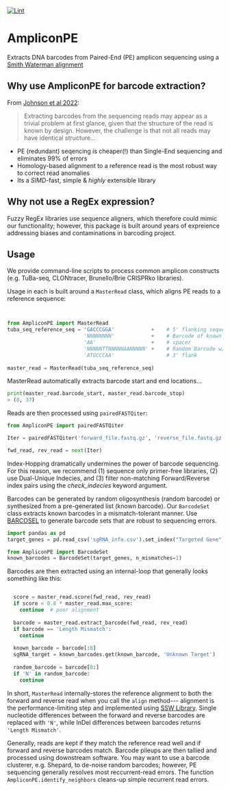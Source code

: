 [![Lint](https://github.com/cancerevo/tuba-seq/actions/workflows/black.yml/badge.svg)](https://github.com/cancerevo/tuba-seq/actions/workflows/black.yml)

# AmpliconPE
Extracts DNA barcodes from Paired-End (PE) amplicon sequencing using a [Smith Waterman alignment][3]

## Why use AmpliconPE for barcode extraction?

From [Johnson et al 2022][1]:
> Extracting barcodes from the sequencing reads may appear as a trivial problem at first glance, given that the structure of the read is known by design. 
> However, the challenge is that not all reads may have identical structure...

* PE (redundant) seqencing is cheaper(!) than Single-End sequencing and eliminates 99% of errors
* Homology-based alignment to a reference read is the most robust way to correct read anomalies 
* Its a _SIMD_-fast, simple & _highly_ extensible library

## Why not use a RegEx expression?

Fuzzy RegEx libraries use sequence aligners, which therefore could mimic our functionality; however,
this package is built around years of expreience addressing biases and contaminations in barcoding project.

## Usage

We provide command-line scripts to process common amplicon constructs (e.g. TuBa-seq, CLONtracer, Brunello/Brie CRISPRko libraries). 

Usage in each is built around a `MasterRead` class, which aligns PE reads to a reference sequence:

```python


from AmpliconPE import MasterRead
tuba_seq_reference_seq = 'GACCCGGA'            +    # 5' flanking sequence of double-barcode (8 nts is good)
                         'NNNNNNNN'            +    # Barcode of known possibilities
                         'AA'                  +    # spacer
                         'NNNNNTTNNNNNAANNNNN' +    # Random Barcode w/ spacers - specified by 'N'
                         'ATGCCCAA'                 # 3' flank
                       
master_read = MasterRead(tuba_seq_reference_seq)
```
MasterRead automatically extracts barcode start and end locations...
```python
print(master_read.barcode_start, master_read.barcode_stop)
> (8, 37)
```

Reads are then processed using `pairedFASTQiter`:

```python
from AmpliconPE import pairedFASTQiter

Iter = pairedFASTQiter('forward_file.fastq.gz', 'reverse_file.fastq.gz', check_indecies=True)

fwd_read, rev_read = next(Iter)
```

Index-Hopping dramatically undermines the power of barcode sequencing. For this reason, we recommend 
(1) sequence only primer-free libraries, (2) use Dual-Unique Indecies, and (3) filter non-matching 
Forward/Reverse index pairs using the _check_indecies_ keyword argument. 

Barcodes can be generated by random oligosynthesis (random barcode) or synthesized from a pre-generated list (known barcode). Our `BarcodeSet` class 
extracts known barcodes in a mismatch-tolerant manner. Use [BARCOSEL][2] to generate barcode sets that are robust to sequencing errors. 

```python
import pandas as pd
target_genes = pd.read_csv('sgRNA_info.csv').set_index("Targeted Gene")['barcode']

from AmpliconPE import BarcodeSet
known_barcodes = BarcodeSet(target_genes, n_mismatches=1)
```

Barcodes are then extracted using an internal-loop that generally looks something like this: 

```python

  score = master_read.score(fwd_read, rev_read)
  if score < 0.8 * master_read.max_score:
    continue  # poor alignment
  
  barcode = master_read.extract_barcode(fwd_read, rev_read)
  if barcode == 'Length Mismatch':
    continue
  
  known_barcode = barcode[:8]
  sgRNA_target = known_barcodes.get(known_barcode, 'Unknown Target')
  
  random_barcode = barcode[8:]
  if 'N' in random_barcode:
    continue
```

In short, `MasterRead` internally-stores the reference alignment to both the forward and reverse read when you call the `align` method--- alignment 
is the performance-limiting step and implemented using [SSW Library][3]. Single nucleotide differences between the forward and reverse barcodes 
are replaced with `'N'`, while InDel differences between barcodes returns `'Length Mismatch'`. 

Generally, reads are kept if they match the reference read well and if forward and reverse barcodes match. Barcode pileups are then tallied and 
processed using downstream software. You may want to use a barcode clusterer, e.g. Shepard, to de-noise random barcodes; however, PE sequencing 
generally resolves most reccurrent-read errors. The function `AmpliconPE.identify_neighbors` cleans-up simple recurrent read errors. 

[1]: https://ecoevorxiv.org/t58xw/ "Johnson, M. S., Venkataram, S., & Kryazhimskiy, S. (2022, September 28). Best practices in designing, sequencing and identifying random DNA barcodes."

[2]: https://bmcbioinformatics.biomedcentral.com/articles/10.1186/s12859-018-2262-7 "Somervuo, P., Koskinen, P., Mei, P. et al. BARCOSEL: a tool for selecting an optimal barcode set for high-throughput sequencing. BMC Bioinformatics 19, 257 (2018)."

[3]: https://journals.plos.org/plosone/article?id=10.1371/journal.pone.0082138 "Zhao, Mengyao, et al. SSW library: an SIMD Smith-Waterman C/C++ library for use in genomic applications. PloS one 8.12 (2013): e82138."

[4]: https://www.ncbi.nlm.nih.gov/pmc/articles/PMC3933873/ "Zhang J, Kobert K, Flouri T, Stamatakis A. PEAR: a fast and accurate Illumina Paired-End reAd mergeR. Bioinformatics. 2014 Mar 1;30(5):614-20. doi: 10.1093/bioinformatics/btt593. Epub 2013 Oct 18. PMID: 24142950; PMCID: PMC3933873."
